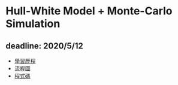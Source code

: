 # Hull-White Model + Monte-Carlo Simulation  
deadline: 2020/5/12  
---
- [學習歷程](https://github.com/payko/Financial_Engineering/blob/master/Hw5/%E5%AD%B8%E7%BF%92%E6%AD%B7%E7%A8%8B.md) 
- [流程圖](https://github.com/payko/Financial_Engineering/blob/master/Hw5/%E6%B5%81%E7%A8%8B%E5%9C%96.png)
- [程式碼](https://github.com/payko/Financial_Engineering/blob/master/Hw5/%E7%A8%8B%E5%BC%8F%E7%A2%BC.ipynb)
